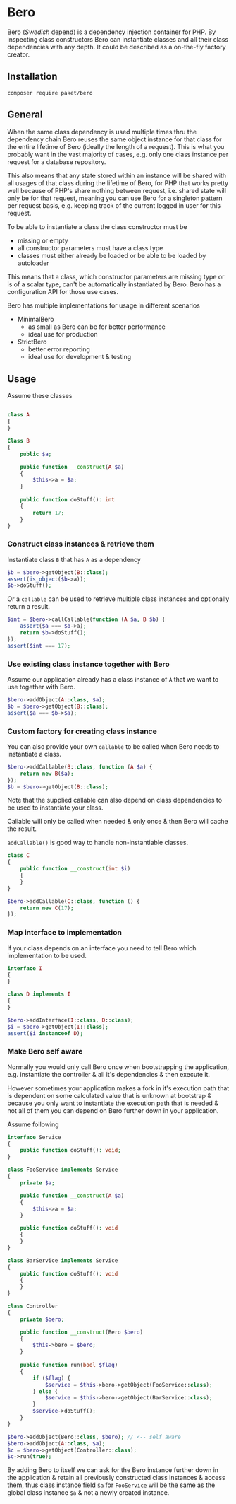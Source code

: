 # Bero

Bero (_Swedish_ depend) is a dependency injection container for PHP.
By inspecting class constructors Bero can instantiate classes and all their class dependencies with any depth.
It could be described as a on-the-fly factory creator.

## Installation

`composer require paket/bero`

## General

When the same class dependency is used multiple times thru the dependency chain Bero 
reuses the same object instance for that class for the entire lifetime of Bero (ideally the length of a request). 
This is what you probably want in the vast majority of cases, e.g. only one class instance per request for a
database repository.
 
This also means that any state stored within an instance will be shared with all usages
of that class during the lifetime of Bero, for PHP that works pretty well because of PHP's share nothing between request, 
i.e. shared state will only be for that request, meaning you can use Bero for a singleton pattern per request basis, e.g.
keeping track of the current logged in user for this request.

To be able to instantiate a class the class constructor must be

* missing or empty
* all constructor parameters must have a class type
* classes must either already be loaded or be able to be loaded by autoloader

This means that a class, which constructor parameters are missing type or is of a scalar type, can't
be automatically instantiated by Bero. Bero has a configuration API for those use cases.  

Bero has multiple implementations for usage in different scenarios

* MinimalBero 
    * as small as Bero can be for better performance
    * ideal use for production
* StrictBero
    * better error reporting
    * ideal use for development & testing

## Usage

Assume these classes

```php

class A
{
}

Class B 
{
    public $a;

    public function __construct(A $a) 
    {
        $this->a = $a;
    }
    
    public function doStuff(): int
    {
        return 17;
    }
}
```

### Construct class instances & retrieve them

Instantiate class `B` that has `A` as a dependency

```php
$b = $bero->getObject(B::class);
assert(is_object($b->a));
$b->doStuff();
```

Or a `callable` can be used to retrieve multiple class instances
and optionally return a result.

```php
$int = $bero->callCallable(function (A $a, B $b) {
    assert($a === $b->a);
    return $b->doStuff();
});
assert($int === 17);
```

### Use existing class instance together with Bero

Assume our application already has a class instance of `A` that we want
to use together with Bero.

```php
$bero->addObject(A::class, $a);
$b = $bero->getObject(B::class);
assert($a === $b->$a);
```

### Custom factory for creating class instance

You can also provide your own `callable` to be called when
Bero needs to instantiate a class.

```php
$bero->addCallable(B::class, function (A $a) {
    return new B($a);
});
$b = $bero->getObject(B::class);
```

Note that the supplied callable can also depend on class 
dependencies to be used to instantiate your class.

Callable will only be called when needed & only once & then Bero
will cache the result.

`addCallable()` is good way to handle non-instantiable classes. 

```php
class C 
{
    public function __construct(int $i)
    {
    }
}

$bero->addCallable(C::class, function () {
    return new C(17);
});
```

### Map interface to implementation

If your class depends on an interface you need to tell Bero
which implementation to be used.
 
```php
interface I 
{
}

class D implements I 
{
}

$bero->addInterface(I::class, D::class);
$i = $bero->getObject(I::class);
assert($i instanceof D);
```

### Make Bero self aware

Normally you would only call Bero once when bootstrapping the application, e.g. instantiate the controller
& all it's dependencies & then execute it.

However sometimes your application makes a fork in it's execution path that is dependent on some calculated value 
that is unknown at bootstrap & because you only want to instantiate the execution path that is needed & not all of them 
you can depend on Bero further down in your application.

Assume following

```php
interface Service
{
    public function doStuff(): void;
}

class FooService implements Service
{
    private $a;

    public function __construct(A $a)
    {
        $this->a = $a;
    }

    public function doStuff(): void
    {
    }
}

class BarService implements Service
{
    public function doStuff(): void
    {
    }
}

class Controller
{
    private $bero;

    public function __construct(Bero $bero)
    {
        $this->bero = $bero;
    }
    
    public function run(bool $flag)
    {
        if ($flag) {
            $service = $this->bero->getObject(FooService::class);
        } else {
            $service = $this->bero->getObject(BarService::class);
        }
        $service->doStuff();
    }
}

$bero->addObject(Bero::class, $bero); // <-- self aware
$bero->addObject(A::class, $a);
$c = $bero->getObject(Controller::class);
$c->run(true);
```

By adding Bero to itself we can ask for the Bero instance further down in the application
& retain all previously constructed class instances & access them, thus class instance field `$a` for 
`FooService` will be the same as the global class instance `$a` & not a newly created instance. 
